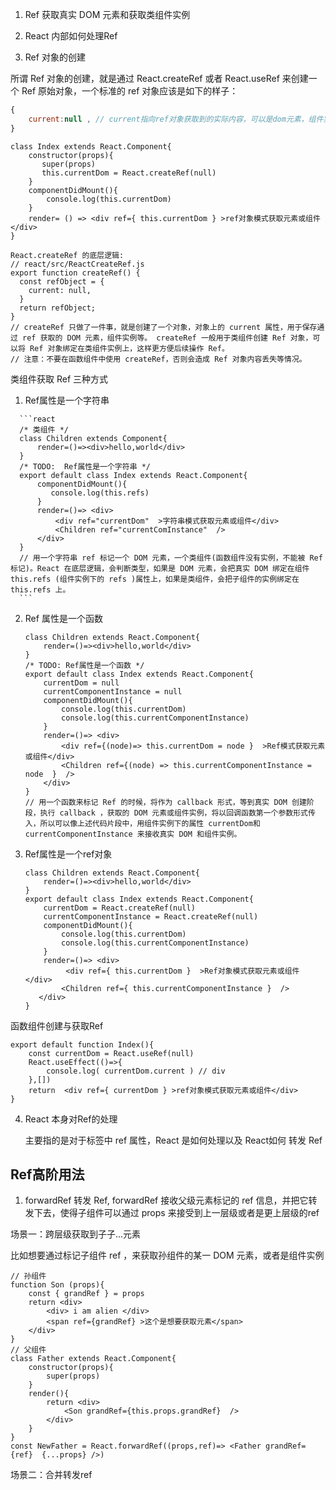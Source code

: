 1.  Ref 获取真实 DOM 元素和获取类组件实例

2. React 内部如何处理Ref

3.  Ref 对象的创建

   所谓 Ref 对象的创建，就是通过 React.createRef 或者 React.useRef 来创建一个 Ref 原始对象，一个标准的 ref 对象应该是如下的样子：

   ```js
   {
       current:null , // current指向ref对象获取到的实际内容，可以是dom元素，组件实例，或者其他。
   }
   ```

   ```react
   class Index extends React.Component{
       constructor(props){
          super(props)
          this.currentDom = React.createRef(null)
       }
       componentDidMount(){
           console.log(this.currentDom)
       }
       render= () => <div ref={ this.currentDom } >ref对象模式获取元素或组件</div>
   }
   
   React.createRef 的底层逻辑:
   // react/src/ReactCreateRef.js
   export function createRef() {
     const refObject = {
       current: null,
     }
     return refObject;
   }
   // createRef 只做了一件事，就是创建了一个对象，对象上的 current 属性，用于保存通过 ref 获取的 DOM 元素，组件实例等。 createRef 一般用于类组件创建 Ref 对象，可以将 Ref 对象绑定在类组件实例上，这样更方便后续操作 Ref。
   // 注意：不要在函数组件中使用 createRef，否则会造成 Ref 对象内容丢失等情况。
   ```

   类组件获取 Ref 三种方式

   1.  Ref属性是一个字符串

      ```react
      /* 类组件 */
      class Children extends Component{  
          render=()=><div>hello,world</div>
      }
      /* TODO:  Ref属性是一个字符串 */
      export default class Index extends React.Component{
          componentDidMount(){
             console.log(this.refs)
          }
          render=()=> <div>
              <div ref="currentDom"  >字符串模式获取元素或组件</div>
              <Children ref="currentComInstance"  />
          </div>
      }
      // 用一个字符串 ref 标记一个 DOM 元素，一个类组件(函数组件没有实例，不能被 Ref 标记)。React 在底层逻辑，会判断类型，如果是 DOM 元素，会把真实 DOM 绑定在组件 this.refs (组件实例下的 refs )属性上，如果是类组件，会把子组件的实例绑定在 this.refs 上。
      ```

      

   2. Ref 属性是一个函数

      ```react
      class Children extends React.Component{  
          render=()=><div>hello,world</div>
      }
      /* TODO: Ref属性是一个函数 */
      export default class Index extends React.Component{
          currentDom = null
          currentComponentInstance = null
          componentDidMount(){
              console.log(this.currentDom)
              console.log(this.currentComponentInstance)
          }
          render=()=> <div>
              <div ref={(node)=> this.currentDom = node }  >Ref模式获取元素或组件</div>
              <Children ref={(node) => this.currentComponentInstance = node  }  />
          </div>
      }
      // 用一个函数来标记 Ref 的时候，将作为 callback 形式，等到真实 DOM 创建阶段，执行 callback ，获取的 DOM 元素或组件实例，将以回调函数第一个参数形式传入，所以可以像上述代码片段中，用组件实例下的属性 currentDom和 currentComponentInstance 来接收真实 DOM 和组件实例。
      ```

      

   3. Ref属性是一个ref对象

      ```react
      class Children extends React.Component{  
          render=()=><div>hello,world</div>
      }
      export default class Index extends React.Component{
          currentDom = React.createRef(null)
          currentComponentInstance = React.createRef(null)
          componentDidMount(){
              console.log(this.currentDom)
              console.log(this.currentComponentInstance)
          }
          render=()=> <div>
               <div ref={ this.currentDom }  >Ref对象模式获取元素或组件</div>
              <Children ref={ this.currentComponentInstance }  />
         </div>
      }
      ```

      

   函数组件创建与获取Ref

   ```react
   export default function Index(){
       const currentDom = React.useRef(null)
       React.useEffect(()=>{
           console.log( currentDom.current ) // div
       },[])
       return  <div ref={ currentDom } >ref对象模式获取元素或组件</div>
   }
   ```

   

4. React 本身对Ref的处理

   主要指的是对于标签中 ref 属性，React 是如何处理以及 React如何 转发 Ref 

## Ref高阶用法

1.  forwardRef 转发 Ref, forwardRef 接收父级元素标记的 ref 信息，并把它转发下去，使得子组件可以通过 props 来接受到上一层级或者是更上层级的ref

   场景一：跨层级获取到子子...元素

   比如想要通过标记子组件 ref ，来获取孙组件的某一 DOM 元素，或者是组件实例

   ```react
   // 孙组件
   function Son (props){
       const { grandRef } = props
       return <div>
           <div> i am alien </div>
           <span ref={grandRef} >这个是想要获取元素</span>
       </div>
   }
   // 父组件
   class Father extends React.Component{
       constructor(props){
           super(props)
       }
       render(){
           return <div>
               <Son grandRef={this.props.grandRef}  />
           </div>
       }
   }
   const NewFather = React.forwardRef((props,ref)=> <Father grandRef={ref}  {...props} />)
   ```

   场景二：合并转发ref